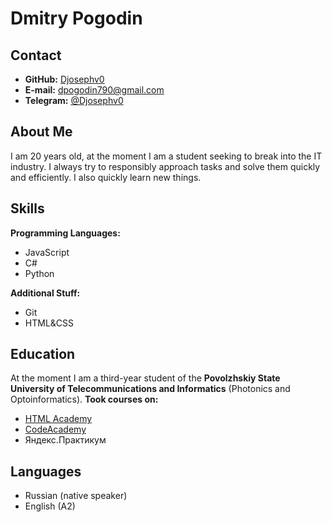 Dmitry Pogodin
======
Contact
------
* __GitHub:__ [Djosephv0](https://github.com/Djosephv0)
* __E-mail:__ dpogodin790@gmail.com
* __Telegram:__ [@Djosephv0](https://t.me/Djosephv0)

About Me
------
I am 20 years old, at the moment I am a student seeking to break into the IT industry. I always try to responsibly approach tasks and solve them quickly and efficiently. I also quickly learn new things.

Skills
------
__Programming Languages:__
* JavaScript
* C#
* Python

__Additional Stuff:__
* Git
* HTML&CSS

Education
------
At the moment I am a third-year student of the __Povolzhskiy State University of Telecommunications and Informatics__ (Photonics and Optoinformatics).
__Took courses on:__
* [HTML Academy](https://htmlacademy.ru/profile/id129780)
* [CodeAcademy](https://www.codecademy.com/profiles/DjosephV0)
* Яндекс.Практикум

Languages
------
* Russian (native speaker)
* English (A2)